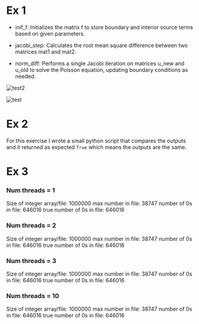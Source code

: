 # Ex 1
- inif_f: Initializes the matrix f to store boundary and interior source terms based on given parameters.

- jacobi_step: Calculates the root mean square difference between two matrices mat1 and mat2.

- norm_diff: Performs a single Jacobi iteration on matrices u_new and u_old to solve the Poisson equation, updating boundary conditions as needed.

![test2](https://github.com/user-attachments/assets/628f09c0-a7af-4562-8cde-3677b39c854e)

![test](https://github.com/user-attachments/assets/aaa294d6-5929-48bc-8fb5-b6dd453a0ae6)

# Ex 2

For this exercise I wrote a small python script that compares the outputs and it returned as expected ```True``` which means the outputs are the same.

# Ex 3
### Num threads = 1
Size of integer array/file: 1000000
max number in file: 38747
number of 0s in file: 646016
true number of 0s in file: 646016

### Num threads = 2
Size of integer array/file: 1000000
max number in file: 38747
number of 0s in file: 646016
true number of 0s in file: 646016

### Num threads = 3
Size of integer array/file: 1000000
max number in file: 38747
number of 0s in file: 646016
true number of 0s in file: 646016

### Num threads = 10
Size of integer array/file: 1000000
max number in file: 38747
number of 0s in file: 646016
true number of 0s in file: 646016
